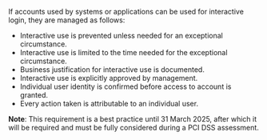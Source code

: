 If accounts used by systems or applications can be used for interactive login, they are managed as follows:

- Interactive use is prevented unless needed for an exceptional circumstance.
- Interactive use is limited to the time needed for the exceptional circumstance.
- Business justification for interactive use is documented.
- Interactive use is explicitly approved by management.
- Individual user identity is confirmed before access to account is granted.
- Every action taken is attributable to an individual user.

**Note**: This requirement is a best practice until 31 March 2025, after which it will be required and must be fully considered during a PCI DSS assessment.
